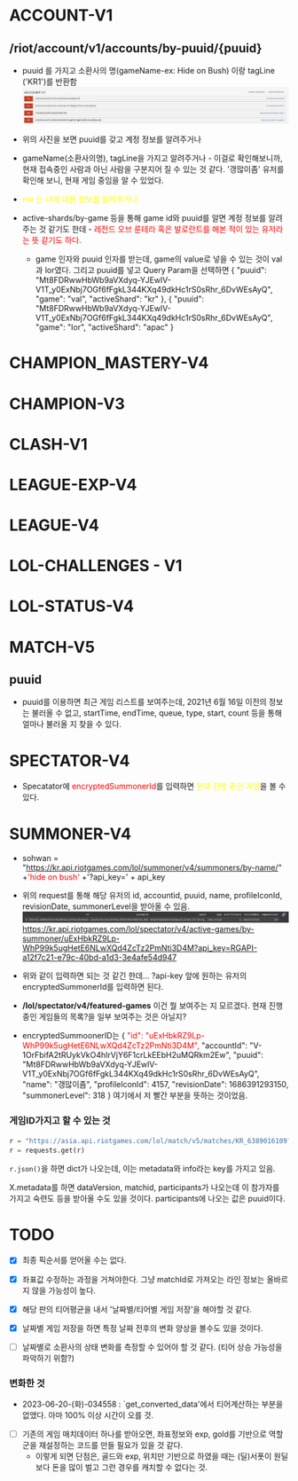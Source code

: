 # ACCOUNT-V1
## /riot/account/v1/accounts/by-puuid/{puuid}
  * puuid 를 가지고 소환사의 명(gameName-ex: Hide on Bush) 이랑 tagLine ('KR1')를 반환함 
![](images/2023-06-10-18-42-06.png)
* 위의 사진을 보면 puuid를 갖고 계정 정보를 알려주거나

* gameName(소환사의명), tagLine을 가지고 알려주거나 - 이걸로 확인해보니까, 현재 접속중인 사람과 아닌 사람을 구분지어 질 수 있는 것 같다. '갱많이좀' 유저를 확인해 보니, 현재 게임 중임을 알 수 있었다.

* <span style="color:yellow">me 는 나에 대한 정보를 알려주거나.</span>
* active-shards/by-game 등을 통해 game id와 puuid를 알면 계정 정보를 알려주는 것 같기도 한데 - <span style="color:red">레전드 오브 룬테라 혹은 발로란트를 해본 적이 있는 유저라는 뜻 같기도 하다.</span>
  * game 인자와 puuid 인자를 받는데, game의 value로 넣을 수 있는 것이 val과 lor였다. 그리고 puuid를 넣고 Query Param을 선택하면 {
    "puuid": "Mt8FDRwwHbWb9aVXdyq-YJEwlV-V1T_y0ExNbj7OGf6fFgkL344KXq49dkHc1rS0sRhr_6DvWEsAyQ",
    "game": "val",
    "activeShard": "kr"
},  {
    "puuid": "Mt8FDRwwHbWb9aVXdyq-YJEwlV-V1T_y0ExNbj7OGf6fFgkL344KXq49dkHc1rS0sRhr_6DvWEsAyQ",
    "game": "lor",
    "activeShard": "apac"
} 









# CHAMPION_MASTERY-V4

# CHAMPION-V3

# CLASH-V1

# LEAGUE-EXP-V4

# LEAGUE-V4

# LOL-CHALLENGES - V1

# LOL-STATUS-V4

# MATCH-V5 
## puuid
* puuid를 이용하면 최근 게임 리스트를 보여주는데, 2021년 6월 16일 이전의 정보는 불러올 수 없고, startTime, endTime, queue, type, start, count 등을 통해 얼마나 불러올 지 찾을 수 있다.

# SPECTATOR-V4
* Specatator에 <span style="color:red">encryptedSummonerId</span>를 입력하면 <span style="color:yellow">현재 진행 중인 게임</span>을 볼 수 있다.



# SUMMONER-V4
* sohwan = "https://kr.api.riotgames.com/lol/summoner/v4/summoners/by-name/" +<span style="color:red">'hide on bush'</span> +'?api_key=' + api_key
* 위의 request를 통해 해당 유저의 id, accountid, puuid, name, profileIconId, revisionDate, summonerLevel을 받아올 수 있음. ![](images/2023-06-10-18-11-00.png)
   https://kr.api.riotgames.com/lol/spectator/v4/active-games/by-summoner/uExHbkRZ9Lp-WhP99k5ugHetE6NLwXQd4ZcTz2PmNti3D4M?api_key=RGAPI-a12f7c21-e79c-40bd-a1d3-3e4afe54d947
* 위와 같이 입력하면 되는 것 같긴 한데... ?api-key 앞에 원하는 유저의 encryptedSummonerId를 입력하면 된다.

* **/lol/spectator/v4/featured-games** 이건 뭘 보여주는 지 모르겠다. 현재 진행 중인 게임들의 목록?을 일부 보여주는 것은 아닐지?

* encryptedSummoonerID는 {
    <span style="color:red">"id": "uExHbkRZ9Lp-WhP99k5ugHetE6NLwXQd4ZcTz2PmNti3D4M",</span>
    "accountId": "V-1OrFbifA2tRUykVkO4hIrVjY6F1crLkEEbH2uMQRkm2Ew",
    "puuid": "Mt8FDRwwHbWb9aVXdyq-YJEwlV-V1T_y0ExNbj7OGf6fFgkL344KXq49dkHc1rS0sRhr_6DvWEsAyQ",
    "name": "갱많이좀",
    "profileIconId": 4157,
    "revisionDate": 1686391293150,
    "summonerLevel": 318
} 여기에서 저 빨간 부분을 뜻하는 것이었음.




### 게임ID가지고 할 수 있는 것 
```python
r = "https://asia.api.riotgames.com/lol/match/v5/matches/KR_6389016109?api_key=RGAPI-a12f7c21-e79c-40bd-a1d3-3e4afe54d947" # KR_6389016109 는 게임 아이디
r = requests.get(r)
``` 
`r.json()`을 하면 dict가 나오는데, 이는 metadata와 info라는 key를 가지고 있음.

X.metadata를 하면 dataVersion, matchid, participants가 나오는데 이 참가자를 가지고 숙련도 등을 받아올 수도 있을 것이다. participants에 나오는 값은 puuid이다. 



# TODO
- [x] 최종 픽순서를 얻어올 수는 없다.
- [x] 좌표값 수정하는 과정을 거쳐야한다. 그냥 matchId로 가져오는 라인 정보는 올바르지 않을 가능성이 높다.
- [x] 해당 판의 티어평균을 내서 '날짜별/티어별 게임 저장'을 해야할 것 같다.
- [x] 날짜별 게임 저장을 하면 특정 날짜 전후의 변화 양상을 볼수도 있을 것이다.
- [ ] 날짜별로 소환사의 상태 변화를 측정할 수 있어야 할 것 같다. (티어 상승 가능성을 파악하기 위함?)


### 변화한 것
* 2023-06-20-(화)-034558 : `get_converted_data'에서 티어계산하는 부분을 없앴다. 아마 100% 이상 시간이 오를 것.
- [ ] 기존의 게임 매치데이터 하나를 받아오면, 좌표정보와 exp, gold를 기반으로 역할군을 재설정하는 코드를 만들 필요가 있을 것 같다.
  * 이렇게 되면 단점은, 골드와 exp, 위치만 기반으로 하였을 때는 (딜)서폿이 원딜보다 돈을 많이 벌고 그런 경우를 캐치할 수 없다는 것.